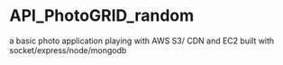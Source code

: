 # API_PhotoGRID_random
a basic photo application playing with AWS S3/ CDN and EC2 built with socket/express/node/mongodb
